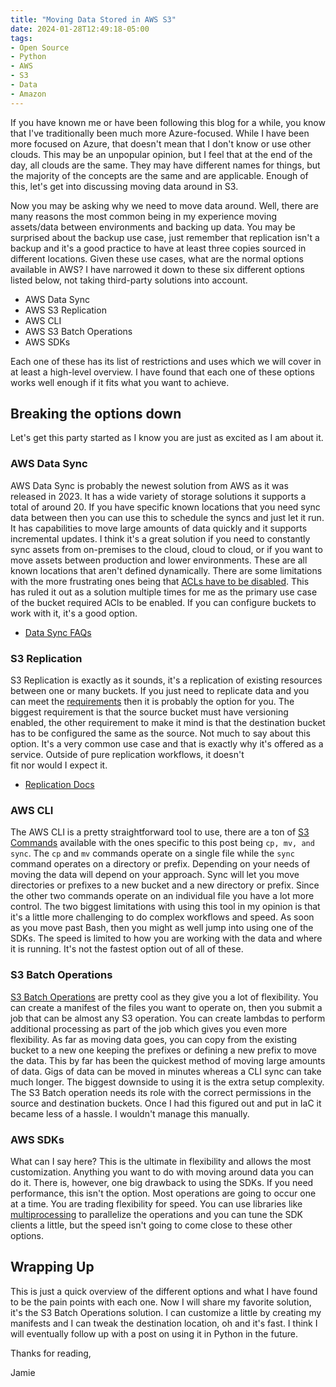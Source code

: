 ```yaml
---
title: "Moving Data Stored in AWS S3"
date: 2024-01-28T12:49:18-05:00
tags:
- Open Source
- Python
- AWS
- S3
- Data
- Amazon
---
```


If you have known me or have been following this blog for a while, you know that I've traditionally been much more Azure-focused.
While I have been more focused on Azure, that doesn't mean that I don't know or use other clouds. This may be an unpopular
opinion, but I feel that at the end of the day, all clouds are the same. They may have different names for things, but the majority
of the concepts are the same and are applicable. Enough of this, let's get into discussing moving data around in S3. 

Now you may be asking why we need to move data around. Well, there are many reasons the most common being in my experience
moving assets/data between environments and backing up data. You may be surprised about the backup use case, just remember that
replication isn't a backup and it's a good practice to have at least three copies sourced in different locations. Given these
use cases, what are the normal options available in AWS? I have narrowed it down to these six different options listed below, 
not taking third-party solutions into account.

* AWS Data Sync
* AWS S3 Replication
* AWS CLI
* AWS S3 Batch Operations
* AWS SDKs

Each one of these has its list of restrictions and uses which we will cover in at least a high-level overview. I have
found that each one of these options works well enough if it fits what you want to achieve.

## Breaking the options down

Let's get this party started as I know you are just as excited as I am about it. 

### AWS Data Sync

AWS Data Sync is probably the newest solution from AWS as it was released in 2023. It has a wide variety of storage solutions
it supports a total of around 20. If you have specific known locations that you need sync data between then you can use this
to schedule the syncs and just let it run. It has capabilities to move large amounts of data quickly and it supports incremental 
updates. I think it's a great solution if you need to constantly sync assets from on-premises to the cloud, cloud to cloud,
or if you want to move assets between production and lower environments. These are all known locations that aren't defined
dynamically. There are some limitations with the more frustrating ones being that [ACLs have to be disabled](https://aws.amazon.com/datasync/faqs/). This has ruled
it out as a solution multiple times for me as the primary use case of the bucket required ACls to be enabled. If you 
can configure buckets to work with it, it's a good option.

* [Data Sync FAQs](https://aws.amazon.com/datasync/faqs/)

### S3 Replication

S3 Replication is exactly as it sounds, it's a replication of existing resources between one or many buckets. If you just
need to replicate data and you can meet the [requirements](https://docs.aws.amazon.com/AmazonS3/latest/userguide/replication.html#replication-requirements) then it is probably the option for you.
The biggest requirement is that the source bucket must have versioning enabled, the other requirement to make it mind is
that the destination bucket has to be configured the same as the source. Not much to say about this option. It's a very 
common use case and that is exactly why it's offered as a service. Outside of pure replication workflows, it doesn't  
fit nor would I expect it.

* [Replication Docs](https://docs.aws.amazon.com/AmazonS3/latest/userguide/replication.html)

### AWS CLI

The AWS CLI is a pretty straightforward tool to use, there are a ton of [S3 Commands](https://docs.aws.amazon.com/cli/latest/reference/s3/)
available with the ones specific to this post being `cp, mv, and sync`. The `cp` and `mv` commands operate on a single file
while the `sync` command operates on a directory or prefix. Depending on your needs of moving the data will depend on your approach.
Sync will let you move directories or prefixes to a new bucket and a new directory or prefix. Since the other two commands 
operate on an individual file you have a lot more control. The two biggest limitations with using this tool in my opinion is that
it's a little more challenging to do complex workflows and speed. As soon as you move past Bash, then you might as well jump into 
using one of the SDKs. The speed is limited to how you are working with the data and where it is running. It's not the fastest
option out of all of these.

### S3 Batch Operations

[S3 Batch Operations](https://docs.aws.amazon.com/AmazonS3/latest/userguide/batch-ops.html) are pretty cool as they give 
you a lot of flexibility. You can create a manifest of the files you want to operate on, then you submit a job that can
be almost any S3 operation. You can create lambdas to perform additional processing as part of the job which gives you 
even more flexibility. As far as moving data goes, you can copy from the existing bucket to a new one keeping the prefixes
or defining a new prefix to move the data. This by far has been the quickest method of moving large amounts of data. Gigs
of data can be moved in minutes whereas a CLI sync can take much longer. The biggest downside to using it is the extra setup 
complexity. The S3 Batch operation needs its role with the correct permissions in the source and destination buckets.
Once I had this figured out and put in IaC it became less of a hassle. I wouldn't manage this manually. 

### AWS SDKs

What can I say here? This is the ultimate in flexibility and allows the most customization. Anything you want to
do with moving around data you can do it. There is, however, one big drawback to using the SDKs. If you need performance,
this isn't the option. Most operations are going to occur one at a time. You are trading flexibility for speed.
You can use libraries like [multiprocessing](https://docs.python.org/3/library/multiprocessing.html) to parallelize the 
operations and you can tune the SDK clients a little, but the speed isn't going to come close to these other options.

## Wrapping Up

This is just a quick overview of the different options and what I have found to be the pain points with each one. Now I 
will share my favorite solution, it's the S3 Batch Operations solution. I can customize a little by creating my 
manifests and I can tweak the destination location, oh and it's fast. I think I will eventually follow up with a post
on using it in Python in the future.

Thanks for reading,

Jamie
